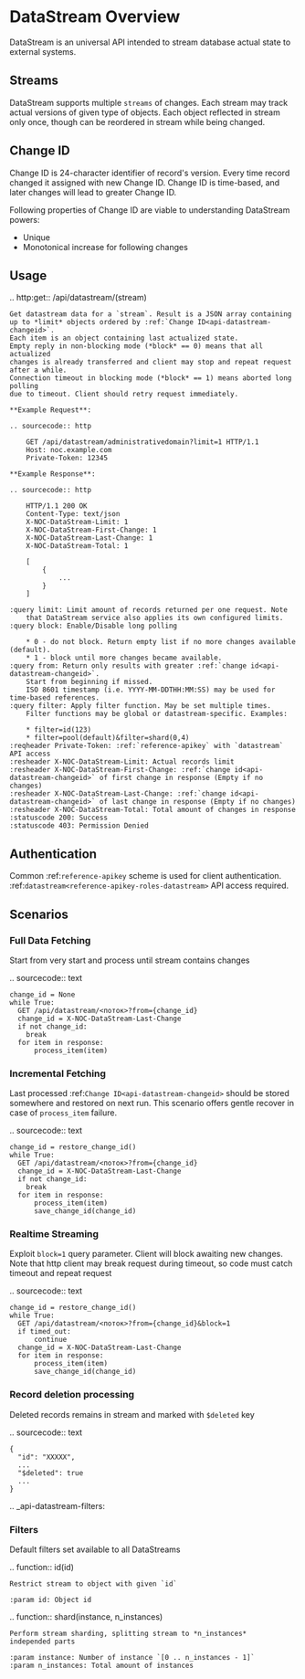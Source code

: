 # DataStream Overview

DataStream is an universal API intended to stream database actual state
to external systems.

## Streams
DataStream supports multiple `streams` of changes. Each stream
may track actual versions of given type of objects. Each object
reflected in stream only once, though can be reordered in stream
while being changed.

## Change ID
Change ID is 24-character identifier of record's version. Every time
record changed it assigned with new Change ID. Change ID is time-based,
and later changes will lead to greater Change ID.

Following properties of Change ID are viable to understanding DataStream
powers:

* Unique
* Monotonical increase for following changes

## Usage

.. http:get:: /api/datastream/(stream)

    Get datastream data for a `stream`. Result is a JSON array containing
    up to *limit* objects ordered by :ref:`Change ID<api-datastream-changeid>`.
    Each item is an object containing last actualized state.
    Empty reply in non-blocking mode (*block* == 0) means that all actualized
    changes is already transferred and client may stop and repeat request
    after a while.
    Connection timeout in blocking mode (*block* == 1) means aborted long polling
    due to timeout. Client should retry request immediately.

    **Example Request**:

    .. sourcecode:: http

        GET /api/datastream/administrativedomain?limit=1 HTTP/1.1
        Host: noc.example.com
        Private-Token: 12345

    **Example Response**:

    .. sourcecode:: http

        HTTP/1.1 200 OK
        Content-Type: text/json
        X-NOC-DataStream-Limit: 1
        X-NOC-DataStream-First-Change: 1
        X-NOC-DataStream-Last-Change: 1
        X-NOC-DataStream-Total: 1

        [
            {
                ...
            }
        ]

    :query limit: Limit amount of records returned per one request. Note
        that DataStream service also applies its own configured limits.
    :query block: Enable/Disable long polling

        * 0 - do not block. Return empty list if no more changes available (default).
        * 1 - block until more changes became available.
    :query from: Return only results with greater :ref:`change id<api-datastream-changeid>`.
        Start from beginning if missed.
        ISO 8601 timestamp (i.e. YYYY-MM-DDTHH:MM:SS) may be used for time-based references.
    :query filter: Apply filter function. May be set multiple times.
        Filter functions may be global or datastream-specific. Examples:

        * filter=id(123)
        * filter=pool(default)&filter=shard(0,4)
    :reqheader Private-Token: :ref:`reference-apikey` with `datastream` API access
    :resheader X-NOC-DataStream-Limit: Actual records limit
    :resheader X-NOC-DataStream-First-Change: :ref:`change id<api-datastream-changeid>` of first change in response (Empty if no changes)
    :resheader X-NOC-DataStream-Last-Change: :ref:`change id<api-datastream-changeid>` of last change in response (Empty if no changes)
    :resheader X-NOC-DataStream-Total: Total amount of changes in response
    :statuscode 200: Success
    :statuscode 403: Permission Denied


## Authentication
Common :ref:`reference-apikey` scheme is used for client authentication.
:ref:`datastream<reference-apikey-roles-datastream>` API access required.

## Scenarios

### Full Data Fetching
Start from very start and process until stream contains changes

.. sourcecode:: text

    change_id = None
    while True:
      GET /api/datastream/<поток>?from={change_id}
      change_id = X-NOC-DataStream-Last-Change
      if not change_id:
        break
      for item in response:
          process_item(item)

### Incremental Fetching
Last processed :ref:`Change ID<api-datastream-changeid>` should
be stored somewhere and restored on next run. This scenario
offers gentle recover in case of `process_item` failure.

.. sourcecode:: text

    change_id = restore_change_id()
    while True:
      GET /api/datastream/<поток>?from={change_id}
      change_id = X-NOC-DataStream-Last-Change
      if not change_id:
        break
      for item in response:
          process_item(item)
          save_change_id(change_id)

### Realtime Streaming
Exploit `block=1` query parameter. Client will block awaiting new
changes. Note that http client may break request during timeout,
so code must catch timeout and repeat request

.. sourcecode:: text

    change_id = restore_change_id()
    while True:
      GET /api/datastream/<поток>?from={change_id}&block=1
      if timed_out:
          continue
      change_id = X-NOC-DataStream-Last-Change
      for item in response:
          process_item(item)
          save_change_id(change_id)

### Record deletion processing
Deleted records remains in stream and marked with `$deleted` key

.. sourcecode:: text

    {
      "id": "XXXXX",
      ...
      "$deleted": true
      ...
    }

.. _api-datastream-filters:

### Filters

Default filters set available to all DataStreams

.. function:: id(id)

    Restrict stream to object with given `id`

    :param id: Object id

.. function:: shard(instance, n_instances)

    Perform stream sharding, splitting stream to *n_instances*
    independed parts

    :param instance: Number of instance `[0 .. n_instances - 1]`
    :param n_instances: Total amount of instances
